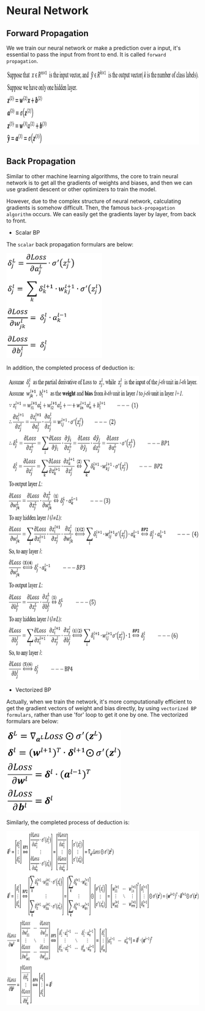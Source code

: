 # Neural Network

## Forward Propagation
We we train our neural network or make a prediction over a input, it's essential to pass the input from front to end. It is called `forward propagation`. 

<img width='950' height='195' src="https://github.com/Kobeyond/Codes-for-Machine-Learning/blob/master/Neural%20Network/data/forward_vectorized.png"/>



## Back Propagation
Similar to other machine learning algorithms, the core to train neural network is to get all the gradients of weights and biases, and then we can use gradient descent or other optimizers to train the model.

However, due to the complex structure of neural network, calculating gradients is somehow difficult. Then, the famous `back-propagation algorithm` occurs. We can easily get the gradients layer by layer, from back to front.

- Scalar BP

The `scalar` back propagation formulars are below:

<img width='250' height='274' src="https://github.com/Kobeyond/Codes-for-Machine-Learning/blob/master/Neural%20Network/data/scalar_bp.png"/>

In addition, the completed process of deduction is:

<img width='700' height='793' src="https://github.com/Kobeyond/Codes-for-Machine-Learning/blob/master/Neural%20Network/data/scalar_updated.png"/>

- Vectorized BP

Actually, when we train the network, it's more computationally efficient to get the gradient vectors of weight and bias directly, by using `vectorized BP formulars`, rather than use 'for' loop to get it one by one. The vectorized formulars are below:

<img width='300' height='216' src="https://github.com/Kobeyond/Codes-for-Machine-Learning/blob/master/Neural%20Network/data/vectorized_bp.png"/>


Similarly, the completed process of deduction is:

<img width='950' height='455' src="https://github.com/Kobeyond/Codes-for-Machine-Learning/blob/master/Neural%20Network/data/vectorized.png"/>

